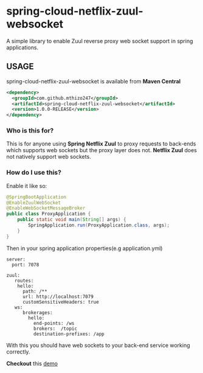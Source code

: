 # spring-cloud-netflix-zuul-websocket
A simple library to enable Zuul reverse proxy web socket support in spring applications.

## USAGE

spring-cloud-netflix-zuul-websocket is available from **Maven Central**

```xml
<dependency>
  <groupId>com.github.mthizo247</groupId>
  <artifactId>spring-cloud-netflix-zuul-websocket</artifactId>
  <version>1.0.0-RELEASE</version>
</dependency>
```

### Who is this for?

This is for anyone using **Spring Netflix Zuul** to proxy requests to back-ends which supports web sockets but the proxy layer does not.
**Netflix Zuul** does not natively support web sockets.

### How do I use this?

Enable it like so:

```java
@SpringBootApplication
@EnableZuulWebSocket
@EnableWebSocketMessageBroker
public class ProxyApplication {
	public static void main(String[] args) {
		SpringApplication.run(ProxyApplication.class, args);
	}
}
```

Then in your spring application properties(e.g application.yml)

```
server:
  port: 7078

zuul:
   routes:
    hello:
      path: /**
      url: http://localhost:7079
      customSensitiveHeaders: true
   ws:
      brokerages:
        hello:
          end-points: /ws
          brokers:  /topic
          destination-prefixes: /app
```

With this you should have web sockets to your back-end service working correctly.

**Checkout** this [demo](https://github.com/mthizo247/zuul-websocket-support-demo)
